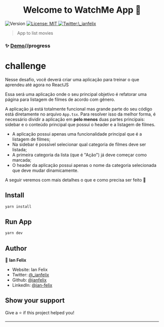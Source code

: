 <h1 align="center">Welcome to WatchMe App 👋</h1>
<p>
  <img alt="Version" src="https://img.shields.io/badge/version-1.0.0-blue.svg?cacheSeconds=2592000" />
  <a href="#" target="_blank">
    <img alt="License: MIT" src="https://img.shields.io/badge/License-MIT-yellow.svg" />
  </a>
  <a href="https://twitter.com/\_ianfelix" target="_blank">
    <img alt="Twitter:\_ianfelix" src="https://img.shields.io/twitter/follow/_ianfelix.svg?style=social" />
  </a>
</p>

> App to list movies

### ✨ [Demo]()//progress

# challenge

Nesse desafio, você deverá criar uma aplicação para treinar o que aprendeu até agora no ReactJS

Essa será uma aplicação onde o seu principal objetivo é refatorar uma página para listagem de filmes de acordo com gênero. 

A aplicação já está totalmente funcional mas grande parte do seu código está diretamente no arquivo `App.tsx`. Para resolver isso da melhor forma, é necessário dividir a aplicação em **pelo menos** duas partes principais: sidebar e o conteúdo principal que possui o header e a listagem de filmes.

- A aplicação possui apenas uma funcionalidade principal que é a listagem de filmes;
- Na sidebar é possível selecionar qual categoria de filmes deve ser listada;
- A primeira categoria da lista (que é "Ação") já deve começar como marcada;
- O header da aplicação possui apenas o nome da categoria selecionada que deve mudar dinamicamente.

A seguir veremos com mais detalhes o que e como precisa ser feito 🚀

## Install

```sh
yarn install
```

## Run App

```sh
yarn dev
```

## Author

👤 **Ian Felix**

- Website: Ian Felix
- Twitter: [@\_ianfelix](https://twitter.com/_ianfelix)
- Github: [@ianfelix](https://github.com/ianfelix)
- LinkedIn: [@ian-felix](https://linkedin.com/in/ian-felix)

## Show your support

Give a ⭐️ if this project helped you!

---
